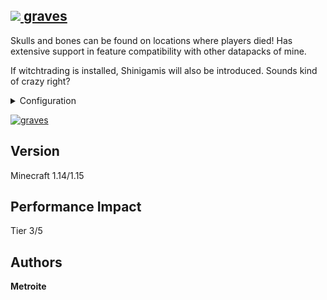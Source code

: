 ## [<img src="https://i.imgur.com/BjfNPDg.gif"> graves](https://download.metroite.de/#/home?url=https://github.com/Metroite/datapacks/tree/1.14/graves&rootDirectory=false)

Skulls and bones can be found on locations where players died! Has extensive support in feature compatibility with other datapacks of mine.

If witchtrading is installed, Shinigamis will also be introduced. Sounds kind of crazy right?

<details>
<summary>Configuration</summary>
<br>

To disable hover-over names, set *$display_name$* in *g.deaths* to 0 (1 is default, in the hurtfulpack 0 is default): `/scoreboard players set $display_name$ g.deaths 8`

To disable the generation of big trees, set *$generate_trees$* in *g.usebonemeal* to 0 (1 is default): `/scoreboard players set $generate_trees$ g.usebonemeal 0`

</details>

<a href="https://download.metroite.de/#/home?url=https://github.com/Metroite/datapacks/tree/1.14/graves&rootDirectory=false" rel="Skulls and bones drop">![graves](graves.png?raw=true "Skulls and bones drop")</a>

## Version

Minecraft 1.14/1.15

## Performance Impact

Tier 3/5

## Authors

**Metroite**
